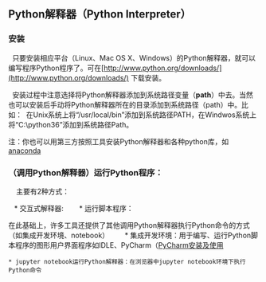 ## Python解释器（Python Interpreter）

### 安装

   只要安装相应平台（Linux、Mac OS X、Windows）的Python解释器，就可以编写程序Python程序了。可在[http://www.python.org/downloads/](http://www.python.org/downloads/) 下载安装。
   
   安装过程中注意选择将Python解释器添加到系统路径变量（**path**）中去。当然也可以安装后手动将Python解释器所在的目录添加到系统路径（path）中。比如：
  在Unix系统上将“/usr/local/bin”添加到系统路径PATH，在Windwos系统上将“C:\python36”添加到系统路径Path。

注：你也可以用第三方按照工具安装Python解释器和各种python库，如[anaconda](https://zhuanlan.zhihu.com/p/25198543)

### （调用Python解释器）运行Python程序：  
     
主要有2种方式：

    * 交互式解释器: 
    
    * 运行脚本程序：
    
在此基础上，许多工具还提供了其他调用Python解释器执行Python命令的方式（如集成开发环境、notebook）
    
    * 集成开发环境：用于编写、运行Python脚本程序的图形用户界面程序如IDLE、PyCharm（[PyCharm安装及使用](http://www.jianshu.com/p/042324342bf4)  
    
    * jupyter notebook运行Python解释器：在浏览器中jupyter notebook环境下执行Python命令
